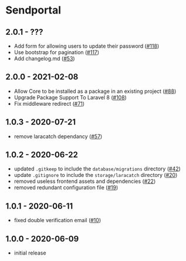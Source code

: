 # Sendportal

## 2.0.1 - ???
- Add form for allowing users to update their password ([#118](https://github.com/mettle/sendportal/pull/118))
- Use bootstrap for pagination ([#117](https://github.com/mettle/sendportal/pull/117))
- Add changelog.md ([#53](https://github.com/mettle/sendportal/pull/53))

## 2.0.0 - 2021-02-08

- Allow Core to be installed as a package in an existing project ([#88](https://github.com/mettle/sendportal/pull/88))
- Upgrade Package Support To Laravel 8 ([#108](https://github.com/mettle/sendportal/pull/108))
- Fix middleware redirect ([#71](https://github.com/mettle/sendportal/pull/71))

## 1.0.3 - 2020-07-21
- remove laracatch dependancy ([#57](https://github.com/mettle/sendportal/pull/57))

## 1.0.2 - 2020-06-22

- updated `.gitkeep` to include the `database/migrations` directory ([#42](https://github.com/mettle/sendportal/pull/42))
- update `.gitignore` to include the `storage/laracatch` directory ([#20](https://github.com/mettle/sendportal/pull/20))
- removed useless frontend assets and dependencies ([#22](https://github.com/mettle/sendportal/pull/22))
- removed redundant configuration file ([#19](https://github.com/mettle/sendportal/pull/19))

## 1.0.1 - 2020-06-11

- fixed double verification email ([#10](https://github.com/mettle/sendportal/pull/10))

## 1.0.0 - 2020-06-09

- initial release
